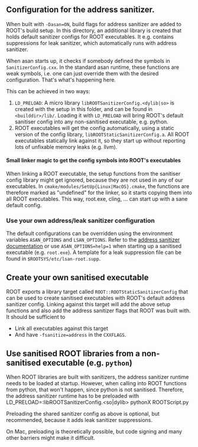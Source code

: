 ## Configuration for the address sanitizer.
When built with `-Dasan=ON`, build flags for address sanitizer are added to ROOT's build setup. In this directory, an additional library is created
that holds default sanitizer configs for ROOT executables. It e.g. contains suppressions for leak sanitizer, which automatically runs with address
sanitizer.

When asan starts up, it checks if somebody defined the symbols in `SanitizerConfig.cxx`. In the standard asan runtime, these
functions are weak symbols, i.e. one can just override them with the desired configuration. That's what's happening here.

This can be achieved in two ways:
1. `LD_PRELOAD`: A micro library `libROOTSanitizerConfig.<dylib|so>` is created with the setup in this folder, and can be found in `<builddir>/lib/`.
   Loading it with `LD_PRELOAD` will bring ROOT's default sanitiser config into any non-sanitised executable, e.g. python.
2. ROOT executables will get the config automatically, using a static version of the config library, `libROOTStaticSanitizerConfig.a`.
   All ROOT executables statically link against it, so they start up without reporting lots of unfixable memory leaks (e.g. llvm).


#### Small linker magic to get the config symbols into ROOT's executables
When linking a ROOT executable, the setup functions from the sanitiser config library might get ignored, because they are not used in any of our executables.
In `cmake/modules/SetUp{Linux|MacOS}.cmake`, the functions are therefore marked as "undefined" for the linker, so it starts copying
them into all ROOT executables.
This way, root.exe, cling, ... can start up with a sane default config.


### Use your own address/leak sanitizer configuration
The default configurations can be overridden using the environment variables `ASAN_OPTIONS` and `LSAN_OPTIONS`. Refer to the
[address sanitizer documentation](https://github.com/google/sanitizers/wiki/AddressSanitizer) or use `ASAN_OPTIONS=help=1` when starting
up a sanitised executable (e.g. `root.exe`). A template for a leak suppression file can be found in `$ROOTSYS/etc/lsan-root.supp`.


## Create your own sanitised executable
ROOT exports a library target called `ROOT::ROOTStaticSanitizerConfig` that can be used to create sanitised executables with ROOT's default
address sanitizer config. Linking against this target will add the above setup functions and also add the address sanitizer flags that
ROOT was built with. It should be sufficient to
- Link all executables against this target
- And have `-fsanitize=address` in the `CXXFLAGS`.


## Use sanitised ROOT libraries from a non-sanitised executable (e.g. `python`)
When ROOT libraries are built with sanitizers, the address sanitizer runtime needs to be loaded at startup. However, when calling into ROOT
functions from python, that won't happen, since python is not sanitised. Therefore, the address sanitizer runtime has to be preloaded with
    LD_PRELOAD=<pathToRuntime>:libROOTSanitizerConfig.<so|dylib> pythonX ROOTScript.py

Preloading the shared sanitizer config as above is optional, but recommended, because it adds leak sanitizer suppressions.

On Mac, preloading is theoretically possible, but code signing and many other barriers might make it difficult.

